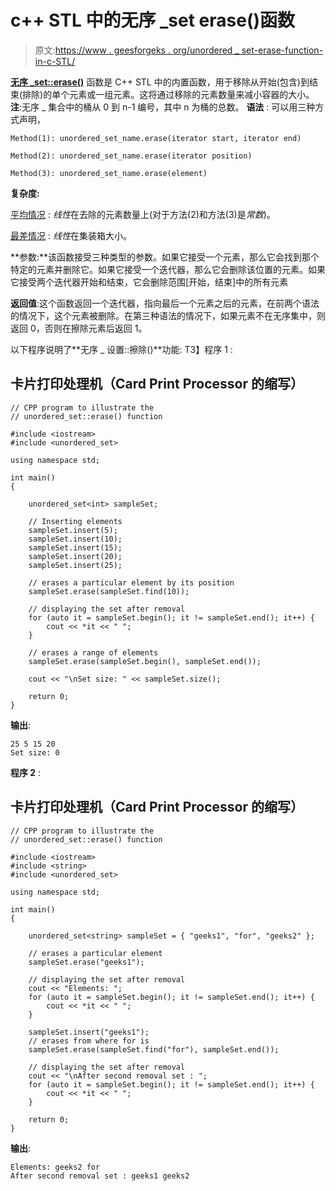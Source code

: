 # c++ STL 中的无序 _set erase()函数

> 原文:[https://www . geesforgeks . org/unordered _ set-erase-function-in-c-STL/](https://www.geeksforgeeks.org/unordered_set-erase-function-in-c-stl/)

[**无序 _set::erase()**](https://www.cplusplus.com/reference/unordered_set/unordered_set/erase/) 函数是 C++ STL 中的内置函数，用于移除从开始(包含)到结束(排除)的单个元素或一组元素。这将通过移除的元素数量来减小容器的大小。
**注**:无序 _ 集合中的桶从 0 到 n-1 编号，其中 n 为桶的总数。
**语法** :
可以用三种方式声明，

```
Method(1): unordered_set_name.erase(iterator start, iterator end)

Method(2): unordered_set_name.erase(iterator position)

Method(3): unordered_set_name.erase(element)
```

**复杂度:**

<u>平均情况</u> : *线性*在去除的元素数量上(对于方法(2)和方法(3)是*常数*)。

<u>最差情况</u> : *线性*在集装箱大小。

**参数:**该函数接受三种类型的参数。如果它接受一个元素，那么它会找到那个特定的元素并删除它。如果它接受一个迭代器，那么它会删除该位置的元素。如果它接受两个迭代器开始和结束，它会删除范围[开始，结束]中的所有元素

**返回值**:这个函数返回一个迭代器，指向最后一个元素之后的元素，在前两个语法的情况下，这个元素被删除。在第三种语法的情况下，如果元素不在无序集中，则返回 0，否则在擦除元素后返回 1。

以下程序说明了**无序 _ 设置::擦除()**功能:
T3】程序 1 :

## 卡片打印处理机（Card Print Processor 的缩写）

```
// CPP program to illustrate the
// unordered_set::erase() function

#include <iostream>
#include <unordered_set>

using namespace std;

int main()
{

    unordered_set<int> sampleSet;

    // Inserting elements
    sampleSet.insert(5);
    sampleSet.insert(10);
    sampleSet.insert(15);
    sampleSet.insert(20);
    sampleSet.insert(25);

    // erases a particular element by its position
    sampleSet.erase(sampleSet.find(10));

    // displaying the set after removal
    for (auto it = sampleSet.begin(); it != sampleSet.end(); it++) {
        cout << *it << " ";
    }

    // erases a range of elements
    sampleSet.erase(sampleSet.begin(), sampleSet.end());

    cout << "\nSet size: " << sampleSet.size();

    return 0;
}
```

**输出**:

```
25 5 15 20  
Set size: 0
```

**程序 2** :

## 卡片打印处理机（Card Print Processor 的缩写）

```
// CPP program to illustrate the
// unordered_set::erase() function

#include <iostream>
#include <string>
#include <unordered_set>

using namespace std;

int main()
{

    unordered_set<string> sampleSet = { "geeks1", "for", "geeks2" };

    // erases a particular element
    sampleSet.erase("geeks1");

    // displaying the set after removal
    cout << "Elements: ";
    for (auto it = sampleSet.begin(); it != sampleSet.end(); it++) {
        cout << *it << " ";
    }

    sampleSet.insert("geeks1");
    // erases from where for is
    sampleSet.erase(sampleSet.find("for"), sampleSet.end());

    // displaying the set after removal
    cout << "\nAfter second removal set : ";
    for (auto it = sampleSet.begin(); it != sampleSet.end(); it++) {
        cout << *it << " ";
    }

    return 0;
}
```

**输出**:

```
Elements: geeks2 for 
After second removal set : geeks1 geeks2 
```